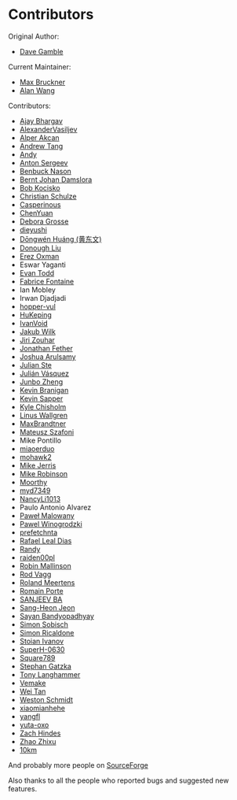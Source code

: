 Contributors
============

Original Author: 
- [Dave Gamble](https://github.com/DaveGamble)  

Current Maintainer: 
- [Max Bruckner](https://github.com/FSMaxB) 
- [Alan Wang](https://github.com/Alanscut)

Contributors:  
* [Ajay Bhargav](https://github.com/ajaybhargav)
* [AlexanderVasiljev](https://github.com/AlexanderVasiljev)
* [Alper Akcan](https://github.com/alperakcan)
* [Andrew Tang](https://github.com/singku)
* [Andy](https://github.com/mlh0101)
* [Anton Sergeev](https://github.com/anton-sergeev)
* [Benbuck Nason](https://github.com/bnason-nf)
* [Bernt Johan Damslora](https://github.com/bjda)
* [Bob Kocisko](https://github.com/bobkocisko)
* [Christian Schulze](https://github.com/ChristianSch)
* [Casperinous](https://github.com/Casperinous)
* [ChenYuan](https://github.com/zjuchenyuan)
* [Debora Grosse](https://github.com/DeboraG)
* [dieyushi](https://github.com/dieyushi)
* [Dōngwén Huáng (黄东文)](https://github.com/DongwenHuang)
* [Donough Liu](https://github.com/ldm0)
* [Erez Oxman](https://github.com/erez-o)
* Eswar Yaganti
* [Evan Todd](https://github.com/etodd)
* [Fabrice Fontaine](https://github.com/ffontaine)
* Ian Mobley
* Irwan Djadjadi
* [hopper-vul](https://github.com/hopper-vul)
* [HuKeping](https://github.com/HuKeping)
* [IvanVoid](https://github.com/npi3pak)
* [Jakub Wilk](https://github.com/jwilk)
* [Jiri Zouhar](https://github.com/loigu)
* [Jonathan Fether](https://github.com/jfether)
* [Joshua Arulsamy](https://github.com/jarulsamy)
* [Julian Ste](https://github.com/julian-st)
* [Julián Vásquez](https://github.com/juvasquezg)
* [Junbo Zheng](https://github.com/Junbo-Zheng)
* [Kevin Branigan](https://github.com/kbranigan)
* [Kevin Sapper](https://github.com/sappo)
* [Kyle Chisholm](https://github.com/ChisholmKyle)
* [Linus Wallgren](https://github.com/ecksun)
* [MaxBrandtner](https://github.com/MaxBrandtner)
* [Mateusz Szafoni](https://github.com/raiden00pl)
* Mike Pontillo
* [miaoerduo](https://github.com/miaoerduo)
* [mohawk2](https://github.com/mohawk2)
* [Mike Jerris](https://github.com/mjerris)
* [Mike Robinson](https://github.com/mhrobinson)
* [Moorthy](https://github.com/moorthy-bs)
* [myd7349](https://github.com/myd7349)
* [NancyLi1013](https://github.com/NancyLi1013)
* Paulo Antonio Alvarez
* [Paweł Malowany](https://github.com/PawelMalowany)
* [Pawel Winogrodzki](https://github.com/PawelWMS)
* [prefetchnta](https://github.com/prefetchnta)
* [Rafael Leal Dias](https://github.com/rafaeldias)
* [Randy](https://github.com/randy408)
* [raiden00pl](https://github.com/raiden00pl)
* [Robin Mallinson](https://github.com/rmallins)
* [Rod Vagg](https://github.com/rvagg)
* [Roland Meertens](https://github.com/rmeertens)
* [Romain Porte](https://github.com/MicroJoe)
* [SANJEEV BA](https://github.com/basanjeev)
* [Sang-Heon Jeon](https://github.com/lntuition)
* [Sayan Bandyopadhyay](https://github.com/saynb)
* [Simon Sobisch](https://github.com/GitMensch)
* [Simon Ricaldone](https://github.com/simon-p-r)
* [Stoian Ivanov](https://github.com/sdrsdr)
* [SuperH-0630](https://github.com/SuperH-0630)
* [Square789](https://github.com/Square789)
* [Stephan Gatzka](https://github.com/gatzka)
* [Tony Langhammer](https://github.com/BigBrainAFK)
* [Vemake](https://github.com/vemakereporter)
* [Wei Tan](https://github.com/tan-wei)
* [Weston Schmidt](https://github.com/schmidtw)
* [xiaomianhehe](https://github.com/xiaomianhehe)
* [yangfl](https://github.com/yangfl)
* [yuta-oxo](https://github.com/yuta-oxo)
* [Zach Hindes](https://github.com/zhindes)
* [Zhao Zhixu](https://github.com/zhaozhixu)
* [10km](https://github.com/10km)

And probably more people on [SourceForge](https://sourceforge.net/p/cjson/bugs/search/?q=status%3Aclosed-rejected+or+status%3Aclosed-out-of-date+or+status%3Awont-fix+or+status%3Aclosed-fixed+or+status%3Aclosed&page=0)

Also thanks to all the people who reported bugs and suggested new features.
